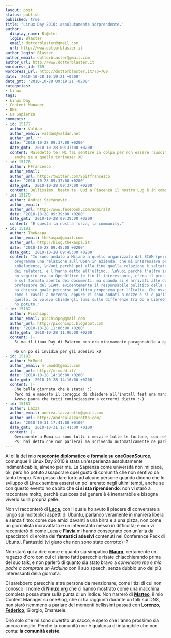 ```yaml
---
layout: post
status: publish
published: true
title: 'Linux Day 2010: assolutamente sorprendente.'
author:
  display_name: Bl@ster
  login: Blaster
  email: dottorblaster@gmail.com
  url: http://www.dottorblaster.it
author_login: Blaster
author_email: dottorblaster@gmail.com
author_url: http://www.dottorblaster.it
wordpress_id: 769
wordpress_url: http://dottorblaster.it/?p=769
date: '2010-10-28 10:19:21 +0200'
date_gmt: '2010-10-28 09:19:21 +0200'
categories:
- Linux
tags:
- Linux Day
- Content Manager
- DNS
- La Sapienza
comments:
- id: 15177
  author: Valdan
  author_email: valdan@valdan.net
  author_url: ''
  date: '2010-10-28 09:37:00 +0200'
  date_gmt: '2010-10-28 09:37:00 +0200'
  content: Maledetto te! Mi fai sentire in colpa per non essere riuscito ad andarci...
    anche se a quello torinese! XD
- id: 15178
  author: FFrancesco
  author_email: ''
  author_url: http://twitter.com/Spiffrancesco
  date: '2010-10-28 09:37:00 +0200'
  date_gmt: '2010-10-28 09:37:00 +0200'
  content: Bellissimo, beato te! Qui a Piacenza il nostro Lug è in coma... bravi ragazzi!
- id: 15179
  author: Andrej Stefanovic
  author_email: ''
  author_url: http://www.facebook.com/admiral0
  date: '2010-10-28 09:39:00 +0200'
  date_gmt: '2010-10-28 09:39:00 +0200'
  content: "È questa la nostra forza, la community."
- id: 15181
  author: TheKaspa
  author_email: thekaspa@gmail.com
  author_url: http://blog.thekaspa.it
  date: '2010-10-28 09:45:00 +0200'
  date_gmt: '2010-10-28 09:45:00 +0200'
  content: "Io sono andato a Milano a quello organizzato dal SIAM (perchè c'era in
    programma una relazione sull'Open in azienda, che mi interessava per la Tesi).
    \nDeludente, \nVuoi perchè poi alla fine quella relazione è saltata causa problemi
    dei relatori, e l'hanno detto all'ultimo...\nVuoi perchè l'altro incontro che
    ho seguito era su OpenOffice (e fin lì interessante, c'era il presidente del Plio)
    e sul formato aperto dei documenti, ma quando si è arrivati alle domande uno (un
    professore del SIAM, evidentemente il responsabile politico della scuola...) gli
    ha chiesto quale percorso politico proponeva per l'Italia. Che ovviamente centrava
    come i cavoli a merenda, eppure ci sono andati a nozze e si è parlato solo di
    quello. Io volevo chiedergli lumi sulle differenze tra Oo e LibreOffice, ma non
    ho potuto."
- id: 15182
  author: Picchiopc
  author_email: picchiopc@gmail.com
  author_url: http://picchiopc.blogspot.com
  date: '2010-10-28 11:06:00 +0200'
  date_gmt: '2010-10-28 11:06:00 +0200'
  content: |-
    Si ma il Linux Day di Palermo non era minimamente paragonabile a quelli di Roma, Milano e Napoli la i LUG sono parecchio più estesi e attivi uff :P

    Ho un po di invidia per gli adesivi xD
- id: 15183
  author: MrModd
  author_email: mr.modd@gmail.com
  author_url: http://mrmodd.it/
  date: '2010-10-28 14:16:00 +0200'
  date_gmt: '2010-10-28 14:16:00 +0200'
  content: |-
    Che bella giornata che è stata! :)
    Però mi è mancato il coraggio di chiedere all'install fest una mano per installare Windows Vista, riducendo la partizione dedicata ad Ubuntu che ho sul mio PC :D
    Avevo paura che tutti cominciassero a corrermi dietro :-)
- id: 15187
  author: Lazza
  author_email: andrea.lazzarotto@gmail.com
  author_url: http://andrealazzarotto.com/
  date: '2010-10-31 17:41:00 +0100'
  date_gmt: '2010-10-31 17:41:00 +0100'
  content: |-
    Ovviamente a Roma ci sono tutti i mezzi e tutte le fortune, con relatori che vengono da tutte le parti e fanno argomenti super-fighi. :P Io ho vissuto un Linux Day "piccolino" in confronto, con noi membri del Lug che facevamo la quasi totalità dei talk... però è stato bello lo stesso. :)
    Ps: hai detto che non parlerai ma scrivendo automaticamente ne parli. XD
---
```

<p>Al di là del mio <strong><a href="http://www.oneopensource.it/25/10/2010/resoconto-del-linux-day-2010-roma/">resoconto diplomatico e formale su oneOpenSource</a></strong>, comunque il Linux Day 2010 è stata un'esperienza assolutamente indimenticabile, almeno per me. La Sapienza come università non mi piace, ok, però ho potuto assaporare quel gusto di comunità che non sentivo da tanto tempo. Non posso dare torto ad alcune persone quando dicono che lo sviluppo di Linux sembra essersi un po' arenato negli ultimi tempi, anche se con questo evento ho capito che <strong>ci si sta riprendendo</strong>: non vi starò a raccontare molto, perchè qualcosa del genere è è inenarrabile e bisogna viverlo sulla propria pelle.</p>
<p>Non vi racconterò di <a href="http://elleuca.blogspot.com"><strong>Luca</strong></a>, con il quale ho avuto il piacere di conversare a lungo sui molteplici aspetti di Ubuntu, parlando veramente in maniera libera e senza filtro: come due amici davanti a una birra e a una pizza, non come un giornalista incravattato e un intervistato messo in difficoltà; e non vi racconterò di come Luca e <a href="http://www.weisghizzi.it/"><strong>Flavia</strong></a> mi hanno consegnato con un'aria da spacciatori di eroina dei <strong>fantastici adesivi</strong> contenuti nel Conference Pack di Ubuntu. Fantastici (vi giuro che non sono stato corrotto) :P</p>
<p>Non starò qui a dire come e quanto sia simpatico <a href="http://www.linuxedintorni.org/"><strong>Mauro</strong></a>, certamente un ragazzo d'oro con cui ci siamo fatti parecchie risate chiacchierando prima del suo talk, e non parlerò di quanto sia stato bravo a <em>convincere me e mio padre a comprare un Arduino</em> con il suo speech, senza dubbio uno dei più interessanti della giornata.</p>
<p>Ci sarebbero parecchie altre persone da menzionare, come i tizi di cui non conosco il nome di <a href="http://ninux.org"><strong>Ninux.org</strong></a> che ci hanno mostrato come una macchina completa possa stare sulla punta di un indice. Non narrerò di <strong><a href="http://bufferoverflow.it/">Matteo</a></strong>, il mio Content Manager su oneBlog, che ci ha raggiunti durante un talk sui DNS, non starò nemmeno a parlare dei momenti bellissimi passati con <a href="http://koalalorenzo.com"><strong>Lorenzo</strong></a>, <a href="http://mrmodd.it"><strong>Federico</strong></a>, Giorgio, Emanuele.</p>
<p>Dirò solo che mi sono divertito un sacco, e spero che l'anno prossimo sia ancora meglio. Perchè la comunità non è qualcosa di intangibile che non conta: <strong>la comunità esiste</strong>.</p>
